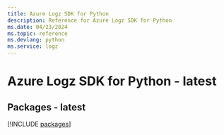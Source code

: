 ```yaml
---
title: Azure Logz SDK for Python
description: Reference for Azure Logz SDK for Python
ms.date: 04/23/2024
ms.topic: reference
ms.devlang: python
ms.service: logz
---
```

# Azure Logz SDK for Python - latest
## Packages - latest
[!INCLUDE [packages](logz-index.md)]